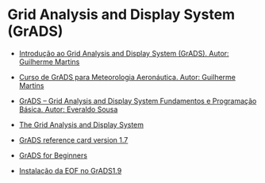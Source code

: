 Grid Analysis and Display System (GrADS)
========================================

+ [Introdução ao Grid Analysis and Display System (GrADS). Autor: Guilherme Martins](http://mtc-m21b.sid.inpe.br/col/sid.inpe.br/mtc-m21b/2014/04.14.17.39/doc/publicacao.pdf)

+ [Curso de GrADS para Meteorologia Aeronáutica. Autor: Guilherme Martins](https://drive.google.com/file/d/1zpBo3FbSL83bOm9eqdRQty7q8uAydthz/view?usp=sharing)

+ [GrADS – Grid Analysis and Display System Fundamentos e Programação Básica. Autor: Everaldo Sousa](https://drive.google.com/open?id=1NKX-qnuggQ65ibMXAeOsB-EAPrSrgRQz)

+ [The Grid Analysis and Display System](https://drive.google.com/open?id=1gC8UdgFFHoAcH8ABYuOXh_WOdgBfK-Aj)

+ [GrADS reference card version 1.7](https://drive.google.com/open?id=1aJ2p0ynp5C-dQhFLnMW5f0SYYA2SUh71)

+ [GrADS for Beginners](https://drive.google.com/open?id=1zPDKmIHWncht5a0a9Qf1IM9KYPUhScG7)

+ [Instalação da EOF no GrADS1.9](https://drive.google.com/open?id=17OTqV9BrmcgvDt-t5mvV4j38pSUA7vAm)
